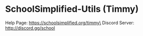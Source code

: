 # SchoolSimplified-Utils (Timmy)


Help Page: https://schoolsimplified.org/timmy\
Discord Server: http://discord.gg/school